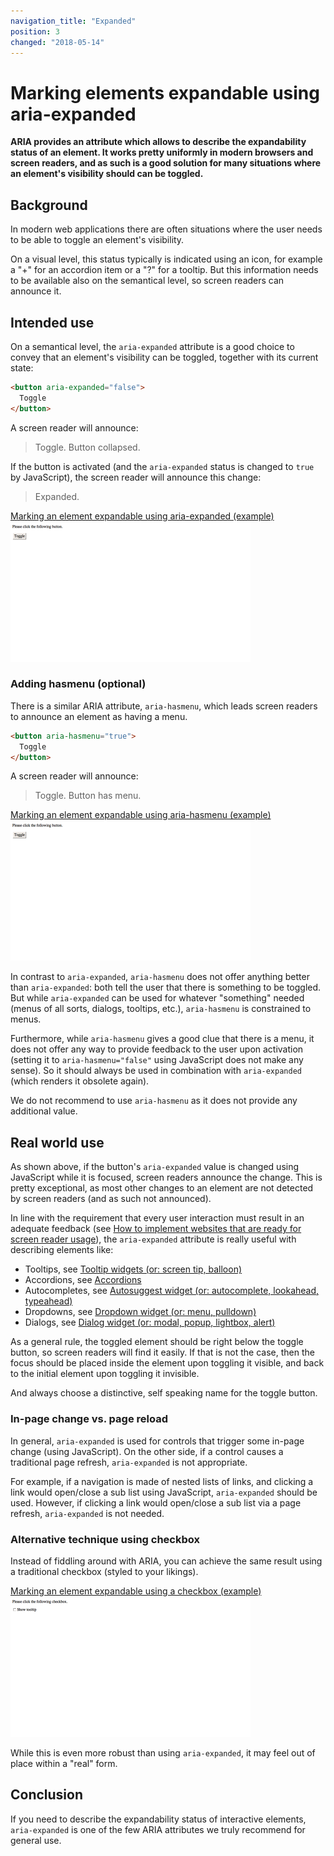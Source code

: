```yaml
---
navigation_title: "Expanded"
position: 3
changed: "2018-05-14"
---
```


# Marking elements expandable using aria-expanded

**ARIA provides an attribute which allows to describe the expandability status of an element. It works pretty uniformly in modern browsers and screen readers, and as such is a good solution for many situations where an element's visibility should can be toggled.**

## Background

In modern web applications there are often situations where the user needs to be able to toggle an element's visibility.

On a visual level, this status typically is indicated using an icon, for example a "+" for an accordion item or a "?" for a tooltip. But this information needs to be available also on the semantical level, so screen readers can announce it.

## Intended use

On a semantical level, the `aria-expanded` attribute is a good choice to convey that an element's visibility can be toggled, together with its current state:

```html
<button aria-expanded="false">
  Toggle
</button>
```

A screen reader will announce:

> Toggle. Button collapsed.

If the button is activated (and the `aria-expanded` status is changed to `true` by JavaScript), the screen reader will announce this change:

> Expanded.

[Marking an element expandable using aria-expanded (example) ![Preview](_examples/marking-an-element-expandable-using-aria-expanded/_preview.png)](_examples/marking-an-element-expandable-using-aria-expanded)

### Adding hasmenu (optional)

There is a similar ARIA attribute, `aria-hasmenu`, which leads screen readers to announce an element as having a menu.

```html
<button aria-hasmenu="true">
  Toggle
</button>
```

A screen reader will announce:

> Toggle. Button has menu.

[Marking an element expandable using aria-hasmenu (example) ![Preview](_examples/marking-an-element-expandable-using-aria-hasmenu/_preview.png)](_examples/marking-an-element-expandable-using-aria-hasmenu)

In contrast to `aria-expanded`, `aria-hasmenu` does not offer anything better than `aria-expanded`: both tell the user that there is something to be toggled. But while `aria-expanded` can be used for whatever "something" needed (menus of all sorts, dialogs, tooltips, etc.), `aria-hasmenu` is constrained to menus.

Furthermore, while `aria-hasmenu` gives a good clue that there is a menu, it does not offer any way to provide feedback to the user upon activation (setting it to `aria-hasmenu="false"` using JavaScript does not make any sense). So it should always be used in combination with `aria-expanded` (which renders it obsolete again).

We do not recommend to use `aria-hasmenu` as it does not provide any additional value.

## Real world use

As shown above, if the button's `aria-expanded` value is changed using JavaScript while it is focused, screen readers announce the change. This is pretty exceptional, as most other changes to an element are not detected by screen readers (and as such not announced).

In line with the requirement that every user interaction must result in an adequate feedback (see [How to implement websites that are ready for screen reader usage](/pages/knowledge/desktop-screen-readers/how-to-implement)), the `aria-expanded` attribute is really useful with describing elements like:

- Tooltips, see [Tooltip widgets (or: screen tip, balloon)](/pages/examples/widgets/tooltips)
- Accordions, see [Accordions](/pages/examples/widgets/accordion)
- Autocompletes, see [Autosuggest widget (or: autocomplete, lookahead, typeahead)](/pages/examples/widgets/autocomplete)
- Dropdowns, see [Dropdown widget (or: menu, pulldown)](/pages/examples/widgets/dropdown)
- Dialogs, see [Dialog widget (or: modal, popup, lightbox, alert)](/pages/examples/widgets/dialog)

As a general rule, the toggled element should be right below the toggle button, so screen readers will find it easily. If that is not the case, then the focus should be placed inside the element upon toggling it visible, and back to the initial element upon toggling it invisible.

And always choose a distinctive, self speaking name for the toggle button.

### In-page change vs. page reload

In general, `aria-expanded` is used for controls that trigger some in-page change (using JavaScript). On the other side, if a control causes a traditional page refresh, `aria-expanded` is not appropriate.

For example, if a navigation is made of nested lists of links, and clicking a link would open/close a sub list using JavaScript, `aria-expanded` should be used. However, if clicking a link would open/close a sub list via a page refresh, `aria-expanded` is not needed.

### Alternative technique using checkbox

Instead of fiddling around with ARIA, you can achieve the same result using a traditional checkbox (styled to your likings).

[Marking an element expandable using a checkbox (example) ![Preview](_examples/marking-an-element-expandable-using-a-checkbox/_preview.png)](_examples/marking-an-element-expandable-using-a-checkbox)

While this is even more robust than using `aria-expanded`, it may feel out of place within a "real" form.

## Conclusion

If you need to describe the expandability status of interactive elements, `aria-expanded` is one of the few ARIA attributes we truly recommend for general use.